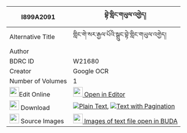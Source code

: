 |I899A2091|བྷེ་གླིང་གཡུལ་འགྱེད། 
| --- | --- 
|Alternative Title |གླིང་གེ་སར་རྒྱལ་པོའི་སྒྲུང་བྷེ་གླིང་གཡུལ་འགྱེད།
|Author | 
|BDRC ID | W21680
|Creator | Google OCR
|Number of Volumes| 1
|<img width="25" src="https://img.icons8.com/color/25/000000/edit-property.png">Edit Online| [<img width="25" src="https://avatars.githubusercontent.com/u/45091458?s=200&v=4"> Open in Editor](http://editor.openpecha.org/I899A2091)
|<img width="25" src="https://img.icons8.com/fluent/48/000000/download-2.png"/>  Download | [![](https://img.icons8.com/color/20/000000/txt.png)Plain Text](https://github.com/Openpecha/I899A2091/releases/download/v1/bhe(?)_ling_yulgye_plain_I899A2091.zip), [![](https://img.icons8.com/color/20/000000/txt.png)Text with Pagination](https://github.com/Openpecha/I899A2091/releases/download/v1/bhe(?)_ling_yulgye_pages_I899A2091.zip)
|<img width="25" src="https://img.icons8.com/plasticine/100/000000/pictures-folder.png"/>  Source Images | [<img width="25" src="https://library.bdrc.io/icons/BUDA-small.svg"> Images of text file open in BUDA](https://library.bdrc.io/show/bdr:W21680)